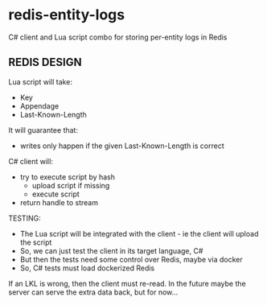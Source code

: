 # redis-entity-logs
C# client and Lua script combo for storing per-entity logs in Redis 


REDIS DESIGN
-------------------------------------

Lua script will take:
- Key
- Appendage
- Last-Known-Length
	
It will guarantee that:
- writes only happen if the given Last-Known-Length is correct
		
C# client will:
- try to execute script by hash
	- upload script if missing
	- execute script
- return handle to stream
	
TESTING:
- The Lua script will be integrated with the client - ie the client will upload the script
- So, we can just test the client in its target language, C#
- But then the tests need some control over Redis, maybe via docker
- So, C# tests must load dockerized Redis
		
If an LKL is wrong, then the client must re-read. In the future maybe the server can serve the extra data back, but for now...
